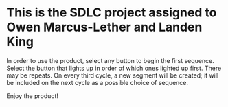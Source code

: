 # This is the SDLC project assigned to Owen Marcus-Lether and Landen King

In order to use the product, select any button to begin the first sequence. Select the button that lights up in order of which ones lighted up first. There may be repeats. On every third cycle, a new segment will be created; it will be included on the next cycle as a possible choice of sequence.

Enjoy the product!

